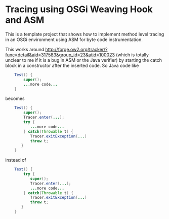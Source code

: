 # Tracing using OSGi Weaving Hook and ASM

This is a template project that shows how to implement method level tracing in an OSGi environment
using ASM for byte code instrumentation.

This works around <http://forge.ow2.org/tracker/?func=detail&aid=317583&group_id=23&atid=100023> (which is totally unclear to me if it is a bug in ASM or the Java verifier) by starting the catch block in a constructor after the inserted code. So Java code like

```java
    Test() {
        super();
        ...more code...
    }
```

becomes

```java
    Test() {
        super();
        Tracer.enter(...);
        try {
           ...more code...
        } catch(Throwable t) {
           Tracer.exitException(...)
           throw t;   
       }
    }
```

instead of 

```java
    Test() {
        try {
           super();
           Tracer.enter(...);
           ...more code...
        } catch(Throwable t) {
           Tracer.exitException(...)
           throw t;   
       }
    }
```

